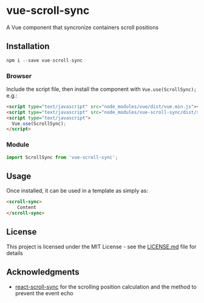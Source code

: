 # vue-scroll-sync

A Vue component that syncronize containers scroll positions

## Installation

```js
npm i --save vue-scroll-sync
```

### Browser

Include the script file, then install the component with `Vue.use(ScrollSync);` e.g.:

```html
<script type="text/javascript" src="node_modules/vue/dist/vue.min.js"></script>
<script type="text/javascript" src="node_modules/vue-scroll-sync/dist/scroll-sync.min.js"></script>
<script type="text/javascript">
  Vue.use(ScrollSync);
</script>
```

### Module

```js
import ScrollSync from 'vue-scroll-sync';
```

## Usage

Once installed, it can be used in a template as simply as:

```html
<scroll-sync>
    Content
</scroll-sync>
```

## License

This project is licensed under the MIT License - see the [LICENSE.md](LICENSE.md) file for details

## Acknowledgments

* [react-scroll-sync](https://github.com/okonet/react-scroll-sync) for the scrolling position calculation and the method to prevent the event echo
